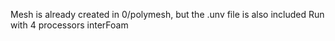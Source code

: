 Mesh is already created in 0/polymesh, but the .unv file is also included
Run with 4 processors
interFoam
